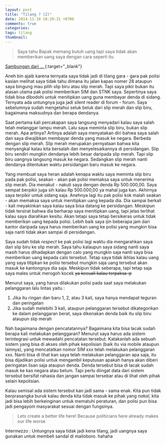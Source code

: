 ```yaml
---
layout: post
title: "Tilang ? (2)"
date: 2014-11-18 18:20:31 +0700
comments: true
categories: 
tags: tilang
thumbnail:
---
```


> Saya tahu Bapak memang butuh uang tapi saya tidak akan memberikan uang saya dengan cara seperti itu

[Sambungan dari ... ][bersambung]{:target="_blank"}

Aneh bin ajaib karena ternyata saya tidak jadi di tilang gara - gara pak polisi kasian melihat saya tidak tahu dimana itu jalan kapas nomer 28 ataupun saya bingung mau pilih slip biru atau slip merah. Tapi saya pikir bukan itu alasan utama pak polisi memberikan SIM dan STNK saya. Sepertinya saya tidak bisa dibodohi untuk menitipkan uang guna membayar denda di sidang. Ternyata ada untungnya juga jadi silent reader di forum - forum. Saya sebelumnya sudah mengetahui seluk beluk dari slip merah dan slip biru, bagaimana maksudnya dan berapa dendanya.

Saat pertama kali percakapan saya langsung menyadari kalau saya salah telah melanggar lampu merah. Lalu saya meminta slip biru, bukan slip merah. Apa artinya? Artinya adalah saya menyatakan diri bahwa saya salah dan saya diwajibkan membayar denda yang masuk ke negara. Berbeda dengan slip merah. Slip merah merupakan pernyataan bahwa kita menyangkal kalau kita bersalah dan menyelesaikannya di persidangan. Slip biru sendiri mungkin dendanya lebih besar daripada slip merah. Tapi slip biru uangnya langsung masuk ke negara. Sedangkan slip merah nanti dendanya ditentukan waktu persidangan baru masuk ke negara. 

Yang membuat saya heran adalah kenapa waktu saya meminta slip biru pada pak polisi, seakan - akan pak polisi memaksa saya untuk menerima slip merah. Dia menakut - nakuti saya dengan denda Rp 500.000,00. Saya sempat berpikir juga sih kalau Rp 500.000,00 ya mahal juga kan. Akhirnya saya terpikir untuk sidang saja. Anehnya lagi itu pak polisi kok malah seakan - akan memaksa saya untuk menitipkan uang kepada dia. Dia sampai berkali - kali meyakinkan saya kalau saya bisa datang ke persidangan. Meskipun tidak tersirat bahwa dia berharap saya menitipkan uang, tapi jelas terlihat kalau saya diarahkan kesitu. Akan tetapi saya tetap bersikeras untuk tidak memberikan uang kepada polisi. Lebih baik saya ijin beberapa jam dari kantor daripada saya harus memberikan uang ke polisi yang mungkin bisa saja nanti tidak akan sampai di persidangan.

Saya sudah tidak *respect* ke pak polisi lagi waktu dia mengarahkan saya dari slip biru ke slip merah. Saya tahu kalaupun saya sidang nanti saya masih harus dihadapkan dengan calo yang mungkin saja nanti saya bisa memberikan uang kepada calo tersebut. Tetap saya tidak ikhlas kalau uang yang saya titipkan ke polisi tersebut mungkin saja uang tersebut akan masuk ke kantongnya dia saja. Meskipun tidak seberapa, tapi tetap saja saya males untuk merogoh kocek <del>ya kecuali kalau terpaksa :p<del>

Menurut saya, yang harus dilakukan polisi pada saat saya melakukan pelanggaran lalu lintas yaitu :

1. Jika itu ringan dan baru 1, 2, atau 3 kali, saya hanya mendapat teguran dan peringatan
2. Jika sudah melebihi 3 kali, ataupun pelanggaran tersebut dikategorikan ke dalam pelanggaran berat, saya dikenakan denda baik itu slip biru ataupun slip merah

Nah bagaimana dengan pencatatannya? Bagaimana kita bisa lacak sudah berapa kali melakukan pelanggaran? Menurut saya harus ada sistem terintegrasi untuk mewadahi pencatatan tersebut. Katakanlah ada sebuah sistem yang bisa di akses oleh pihak kepolisian (baik itu via mobile ataupun lainnya), yang mencatatkan nomor SIM xxx telah melakukan pelanggaran xxx. Nanti bisa di lihat kan saya telah melakukan pelanggaran apa saja, itu bisa dijadikan polisi untuk mengambil keputusan apakah hanya akan diberi peringatan lisan saja ataupun denda. Denda tersebut bisa di lacak sudah masuk ke kas negara atau belum. Tapi perlu diingat data dari sistem tersebut bersifat rahasia dan jangan sampai tersebar atau di lihat oleh pihak selain kepolisian. 

Kalau semisal ada sistem tersebut kan jadi sama - sama enak. Kita pun tidak berprasangka buruk kalau denda kita tidak masuk ke pihak yang *nakal*, kita jadi bisa lebih berkeinginan untuk mematuhi peraturan, dan polisi pun bisa jadi pengayom masyarakat sesuai dengan fungsinya.

> Lets create a better life here! Because politicians here already makes our life worse

Intermezzo : Untungnya saya tidak jadi kena tilang, jadi uangnya saya gunakan untuk membeli sandal di malioboro. hahaha


[bersambung]: {{page.previous.url}}
